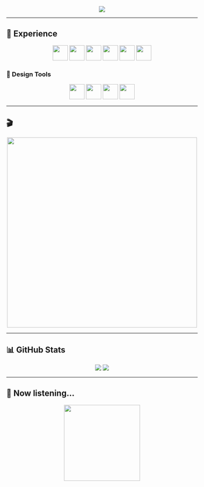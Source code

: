 <p align="center">
  <img src="https://capsule-render.vercel.app/api?type=waving&height=300&color=0:e53f3b,100:e0d24c&text=Hi%20everyone🧡&section=header"/>
</p>

---

## 🚀 Experience

<p align="center">
  <a href="#"><img height="40" src="https://img.shields.io/badge/html5-%23E34F26.svg?style=for-the-badge&logo=html5&logoColor=white"/></a>
  <a href="#"><img height="40" src="https://img.shields.io/badge/css3-%231572B6.svg?style=for-the-badge&logo=css3&logoColor=white"/></a>
  <a href="#"><img height="40" src="https://img.shields.io/badge/javascript-%23323330.svg?style=for-the-badge&logo=javascript&logoColor=%23F7DF1E"/></a>
  <a href="#"><img height="40" src="https://img.shields.io/badge/php-%23777BB4.svg?style=for-the-badge&logo=php&logoColor=white"/></a>
  <a href="#"><img height="40" src="https://img.shields.io/badge/mysql-4479A1.svg?style=for-the-badge&logo=mysql&logoColor=white"/></a>
  <a href="#"><img height="40" src="https://img.shields.io/badge/WordPress-%23117AC9.svg?style=for-the-badge&logo=WordPress&logoColor=white"/></a>
</p>

### 🎨 Design Tools
<p align="center">
  <a href="#"><img height="40" src="https://img.shields.io/badge/adobe%20photoshop-%2331A8FF.svg?style=for-the-badge&logo=adobe%20photoshop&logoColor=white"/></a>
  <a href="#"><img height="40" src="https://img.shields.io/badge/adobe%20illustrator-%23FF9A00.svg?style=for-the-badge&logo=adobe%20illustrator&logoColor=white"/></a>
  <a href="#"><img height="40" src="https://img.shields.io/badge/figma-%23F24E1E.svg?style=for-the-badge&logo=figma&logoColor=white"/></a>
  <a href="#"><img height="40" src="https://img.shields.io/badge/Adobe%20XD-470137?style=for-the-badge&logo=Adobe%20XD&logoColor=#FF61F6"/></a>
</p>

---

## 🎬
<p align="center">
  <a href="#">
    <img height="500" src="https://media1.giphy.com/media/v1.Y2lkPTc5MGI3NjExcTVld3NqenI4aGx3MHAxZnNlazdxbzFjaXc3YXM1b3lweHBhMGZiZyZlcD12MV9pbnRlcm5hbF9naWZfYnlfaWQmY3Q9Zw/5qE0muaocjr3uVp4ty/giphy.gif"/>
  </a>
</p>

---

## 📊 GitHub Stats
<p align="center">
  <picture>
    <source srcset="https://github-readme-stats.vercel.app/api?username=Sharkvy&show_icons=true&theme=monokai" media="(prefers-color-scheme: dark)"/>
    <source srcset="https://github-readme-stats.vercel.app/api?username=Sharkvy&show_icons=true" media="(prefers-color-scheme: light), (prefers-color-scheme: no-preference)"/>
    <img src="https://github-readme-stats.vercel.app/api?username=Sharkvy&show_icons=true" />
  </picture>

  <picture>
    <source srcset="https://github-readme-stats.vercel.app/api/top-langs/?username=Sharkvy&layout=compact&theme=monokai" media="(prefers-color-scheme: dark)"/>
    <source srcset="https://github-readme-stats.vercel.app/api?username=Sharkvy&show_icons=true" media="(prefers-color-scheme: light), (prefers-color-scheme: no-preference)"/>
    <img src="https://github-readme-stats.vercel.app/api?username=Sharkvy&show_icons=true" />
  </picture>
</p>

---

## 🎵 Now listening...
<p align="center">
  <a href="#">
    <img height="200" src="https://spotify-github-profile.kittinanx.com/api/view?uid=mateokristic2005&cover_image=true&theme=natemoo-re&show_offline=false&background_color=121212&interchange=true&bar_color=ff8000&bar_color_cover=false)](https://github.com/kittinan/spotify-github-profile"/>
  </a>
</p>
